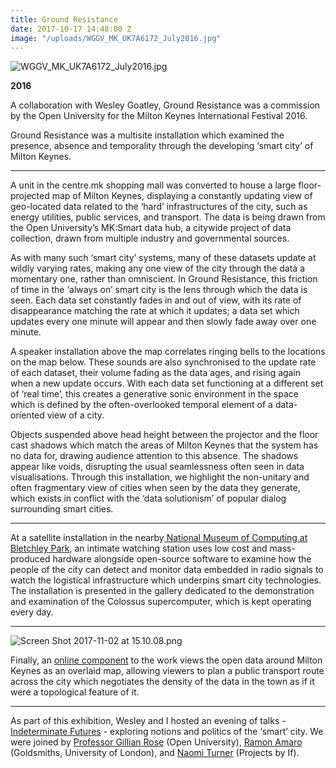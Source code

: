 ```yaml
---
title: Ground Resistance
date: 2017-10-17 14:48:00 Z
image: "/uploads/WGGV_MK_UK7A6172_July2016.jpg"
---
```


![WGGV_MK_UK7A6172_July2016.jpg](/uploads/WGGV_MK_UK7A6172_July2016.jpg)

**2016**

A collaboration with Wesley Goatley, Ground Resistance was a commission by the Open University for the Milton Keynes International Festival 2016.

Ground Resistance was a multisite installation which examined the presence, absence and temporality through the developing ‘smart city’ of Milton Keynes.

---

A unit in the centre.mk shopping mall was converted to house a large floor-projected map of Milton Keynes, displaying a constantly updating view of geo-located data related to the ‘hard’ infrastructures of the city, such as energy utilities, public services, and transport. The data is being drawn from the Open University’s MK:Smart data hub, a citywide project of data collection, drawn from multiple industry and governmental sources.

As with many such ‘smart city’ systems, many of these datasets update at wildly varying rates, making any one view of the city through the data a momentary one, rather than omniscient. In Ground Resistance, this friction of time in the ‘always on’ smart city is the lens through which the data is seen. Each data set constantly fades in and out of view, with its rate of disappearance matching the rate at which it updates; a data set which updates every one minute will appear and then slowly fade away over one minute.

A speaker installation above the map correlates ringing bells to the locations on the map below. These sounds are also synchronised to the update rate of each dataset, their volume fading as the data ages, and rising again when a new update occurs. With each data set functioning at a different set of ‘real time’, this creates a generative sonic environment in the space which is defined by the often-overlooked temporal element of a data-oriented view of a city.

Objects suspended above head height between the projector and the floor cast shadows which match the areas of Milton Keynes that the system has no data for, drawing audience attention to this absence. The shadows appear like voids, disrupting the usual seamlessness often seen in data visualisations. Through this installation, we highlight the non-unitary and often fragmentary view of cities when seen by the data they generate, which exists in conflict with the ‘data solutionism’ of popular dialog surrounding smart cities.

---

At a satellite installation in the nearby[ National Museum of Computing at Bletchley Park](http://www.tnmoc.org/news/notes-museum/ground-resistance), an intimate watching station uses low cost and mass-produced hardware alongside open-source software to examine how the people of the city can detect and monitor data embedded in radio signals to watch the logistical infrastructure which underpins smart city technologies.  The installation is presented in the gallery dedicated to the demonstration and examination of the Colossus supercomputer, which is kept operating every day.

---

![Screen Shot 2017-11-02 at 15.10.08.png](/uploads/Screen%20Shot%202017-11-02%20at%2015.10.08.png)

Finally, an [online component](https://groundresistance.co.uk/) to the work views the open data around Milton Keynes as an overlaid map, allowing viewers to plan a public transport route across the city which negotiates the density of the data in the town as if it were a topological feature of it.

---

As part of this exhibition, Wesley and I hosted an evening of talks - [Indeterminate Futures](https://vimeo.com/177811577) - exploring notions and politics of the ‘smart’ city.  We were joined by [Professor Gillian Rose](https://vimeo.com/176843533) (Open University), [Ramon Amaro](https://vimeo.com/176843534) (Goldsmiths, University of London), and [Naomi Turner](https://vimeo.com/176843532) (Projects by If).